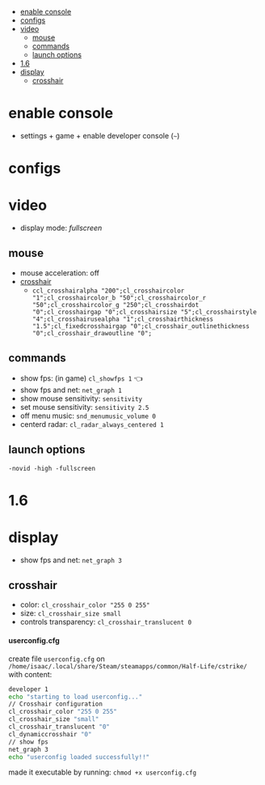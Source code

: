 - [enable console](#enable-console)
- [configs](#configs)
- [video](#video)
  - [mouse](#mouse)
  - [commands](#commands)
  - [launch options](#launch-options)
- [1.6](#16)
- [display](#display)
  - [crosshair](#crosshair)

# enable console

- settings + game + enable developer console (`~`)

# configs

# video

- display mode: _fullscreen_

## mouse

- mouse acceleration: off
- [crosshair](https://tools.dathost.net)
  - `ccl_crosshairalpha "200";cl_crosshaircolor "1";cl_crosshaircolor_b "50";cl_crosshaircolor_r "50";cl_crosshaircolor_g "250";cl_crosshairdot "0";cl_crosshairgap "0";cl_crosshairsize "5";cl_crosshairstyle "4";cl_crosshairusealpha "1";cl_crosshairthickness "1.5";cl_fixedcrosshairgap "0";cl_crosshair_outlinethickness "0";cl_crosshair_drawoutline "0";`

## commands

- show fps: (in game) `cl_showfps 1` 👈
- show fps and net: `net_graph 1`
- show mouse sensitivity: `sensitivity`
- set mouse sensitivity: `sensitivity 2.5`
- off menu music: `snd_menumusic_volume 0`
- centerd radar: `cl_radar_always_centered 1`

## launch options

`-novid -high -fullscreen`

# 1.6

# display

- show fps and net: `net_graph 3`

## crosshair

- color: `cl_crosshair_color "255 0 255"`
- size: `cl_crosshair_size small`
- controls transparency: `cl_crosshair_translucent 0`

#### userconfig.cfg

create file `userconfig.cfg` on `/home/isaac/.local/share/Steam/steamapps/common/Half-Life/cstrike/` with content:

```sh
developer 1
echo "starting to load userconfig..."
// Crosshair configuration
cl_crosshair_color "255 0 255"
cl_crosshair_size "small"
cl_crosshair_translucent "0"
cl_dynamiccrosshair "0"
// show fps
net_graph 3
echo "userconfig loaded successfully!!"
```

made it executable by running: `chmod +x userconfig.cfg`
